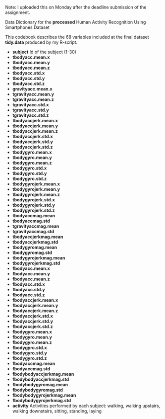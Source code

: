 Note: I uploaded this on Monday after the deadline submission of the assignment.

Data Dictionary for the **processed** Human Activity Recognition Using Smartphones Dataset

This codebook describes the 68 variables included at the final dataset **tidy.data** produced by my R-script.

  * **subject** Id of the subject (1-30)
  * **tbodyacc.mean.x**
  * **tbodyacc.mean.y**
  * **tbodyacc.mean.z**
  * **tbodyacc.std.x**
  * **tbodyacc.std.y**
  * **tbodyacc.std.z**
  * **gravityacc.mean.x**
  * **tgravityacc.mean.y**
  * **tgravityacc.mean.z**
  * **tgravityacc.std.x**
  * **tgravityacc.std.y**
  * **tgravityacc.std.z**
  * **tbodyaccjerk.mean.x**
  * **tbodyaccjerk.mean.y**
  * **tbodyaccjerk.mean.z**
  * **tbodyaccjerk.std.x**
  * **tbodyaccjerk.std.y**
  * **tbodyaccjerk.std.z**
  * **tbodygyro.mean.x**
  * **tbodygyro.mean.y**
  * **tbodygyro.mean.z**
  * **tbodygyro.std.x**
  * **tbodygyro.std.y**
  * **tbodygyro.std.z**
  * **tbodygyrojerk.mean.x**
  * **tbodygyrojerk.mean.y**
  * **tbodygyrojerk.mean.z**
  * **tbodygyrojerk.std.x**
  * **tbodygyrojerk.std.y**
  * **tbodygyrojerk.std.z**
  * **tbodyaccmag.mean**
  * **tbodyaccmag.std**
  * **tgravityaccmag.mean**
  * **tgravityaccmag.std**
  * **tbodyaccjerkmag.mean**
  * **tbodyaccjerkmag.std**
  * **tbodygyromag.mean**
  * **tbodygyromag.std**
  * **tbodygyrojerkmag.mean**
  * **tbodygyrojerkmag.std**
  * **fbodyacc.mean.x**
  * **fbodyacc.mean.y**
  * **fbodyacc.mean.z**
  * **fbodyacc.std.x**
  * **fbodyacc.std.y**
  * **fbodyacc.std.z**
  * **fbodyaccjerk.mean.x**
  * **fbodyaccjerk.mean.y**
  * **fbodyaccjerk.mean.z**
  * **fbodyaccjerk.std.x**
  * **fbodyaccjerk.std.y**
  * **fbodyaccjerk.std.z**
  * **fbodygyro.mean.x**
  * **fbodygyro.mean.y**
  * **fbodygyro.mean.z**
  * **fbodygyro.std.x**
  * **fbodygyro.std.y**
  * **fbodygyro.std.z**
  * **fbodyaccmag.mean**
  * **fbodyaccmag.std**
  * **fbodybodyaccjerkmag.mean**
  * **fbodybodyaccjerkmag.std**
  * **fbodybodygyromag.mean**
  * **fbodybodygyromag.std**
  * **fbodybodygyrojerkmag.mean**
  * **fbodybodygyrojerkmag.std**
  * **activity** Activities performed by each subject: walking, walking upstairs, walking downstairs, sitting, standing, laying
